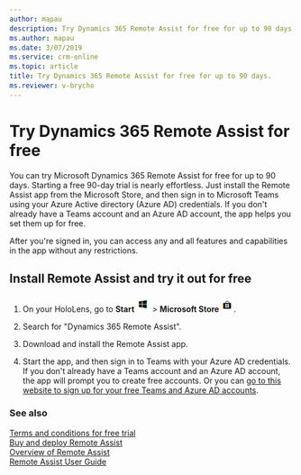 ```yaml
---
author: mapau
description: Try Dynamics 365 Remote Assist for free for up to 90 days.
ms.author: mapau
ms.date: 3/07/2019
ms.service: crm-online
ms.topic: article
title: Try Dynamics 365 Remote Assist for free for up to 90 days.
ms.reviewer: v-brycho
---
```


# Try Dynamics 365 Remote Assist for free

You can try Microsoft Dynamics 365 Remote Assist for free for up to 90 days. Starting a free 90-day trial is nearly effortless. Just install the Remote Assist app from the Microsoft Store, and then sign in to Microsoft Teams using your Azure Active directory (Azure AD) credentials. If you don't already have a Teams account and an Azure AD account, the app helps you set them up for free.

After you're signed in, you can access any and all features and capabilities in the app without any restrictions. 

## Install Remote Assist and try it out for free

1. On your HoloLens, go to **Start** ![Start](media/d2a2ae5e90bdd0e0642abb5458af1016.png "Start") \> **Microsoft Store** ![Microsoft Store](media/2ac602b5a7855d312f3e7d924732acca.png "Microsoft Store").

2. Search for "Dynamics 365 Remote Assist".

3. Download and install the Remote Assist app.

4. Start the app, and then sign in to Teams with your Azure AD credentials. If you don't already have a Teams account and an Azure AD account, the app will prompt you to create free accounts. Or you can [go to this website to sign up for your free Teams and Azure AD accounts](https://businessstore.microsoft.com/en-us/create-account/signup?products=CFQ7TTC0K8P5:0001&lm=deeplink&lmsrc=freePageWeb&cmpid=FreemiumSignUpHeader). 

### See also

[Terms and conditions for free trial](../legal/remote-assist-license-terms-free-trial.md)<br>
[Buy and deploy Remote Assist](buy-and-deploy-remote-assist.md)<br>
[Overview of Remote Assist](index.md)<br>
[Remote Assist User Guide](user-guide.md)
